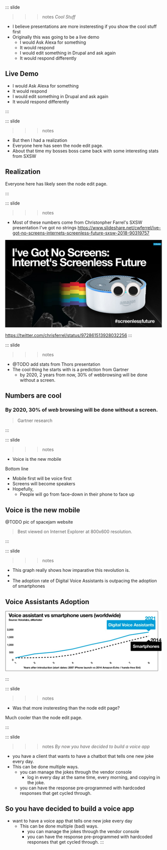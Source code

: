 
::: slide

>>> notes
*Cool Stuff*
- I believe presentations are more insteresting if you show the cool stuff first
- Originally this was going to be a live demo
  - I would Ask Alexa for something
  - It would respond
  - I would edit something in Drupal and ask again
  - It would respond differently

>>>

## Live Demo

- I would Ask Alexa for something
- It would respond
- I would edit something in Drupal and ask again
- It would respond differently

:::

::: slide

>>> notes

- But then I had a realization
- Everyone here has seen the node edit page.
- About that time my bosses boss came back with some interesting stats from SXSW

>>>

## Realization

Everyone here has likely seen the node edit page.

:::

::: slide
>>> notes
- Most of these numbers come from Christonpher Farrel's SXSW presentation I've got no strings https://www.slideshare.net/cwferrel/ive-got-no-screens-internets-screenless-future-sxsw-2018-90319757
>>>

![](/content/images/ivegotnoscreens.png)

https://twitter.com/chrisferrel/status/972861513928032256
:::

::: slide

>>> notes

- @TODO add stats from Thors presentation
- The cool thing he starts with is a prediction from Gartner
  - by 2020, 2 years from now, 30% of webbrowsing will be done without a screen.

>>>

## Numbers are cool

### By 2020, 30% of *web* browsing will be done without a screen.

> Gartner research

:::

::: slide

>>> notes

- Voice is the new mobile

Bottom line
 - Mobile first will be voice first
 - Screens will become speakers
 - Hopefully,
   - People will go from face-down in their phone to face up

>>>

## Voice is the new mobile

@TODO pic of spacejam website

> Best viewed on Internet Explorer at 800x600 resolution.

:::

::: slide

>>> notes
- This graph really shows how imparative this revolution is.
-
- The adoption rate of Digital Voice Assistants is outpacing the adoption of smartphones
>>>

## Voice Assistants Adoption

![voice assistant adoption is outpacing smartphone adoption](/content/images/todoremakethisgraph.png)

:::

::: slide
>>> notes

- Was that more insteresting than the node edit page?

>>>

Much cooler than the node edit page.

:::

::: slide

>>> notes
*By now you have decided to build a voice app*
- you have a client that wants to have a chatbot that tells one new joke every day.
- This can be done multiple ways.
  - you can manage the jokes through the vendor console
    - log in every day at the same time, every morning, and copying in the joke.
  - you can have the response pre-programmed with hardcoded responses that get cycled through.

>>>

## So you have decided to build a voice app

- want to have a voice app that tells one new joke every day
  - This can be done multiple (bad) ways.
    - you can manage the jokes through the vendor console
    - you can have the response pre-programmed with hardcoded responses that get cycled through.
:::

